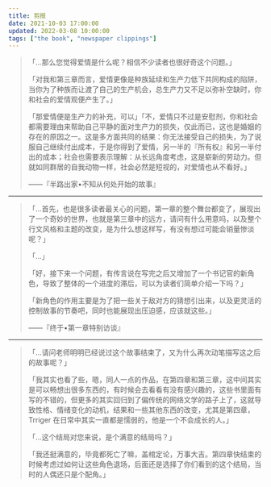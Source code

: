 ```yaml
---
title: 剪报
date: 2021-10-03 17:00:00
updated: 2022-03-08 10:00:00
tags: ["the book", "newspaper clippings"]
---
```


> 「...那么您觉得爱情是什么呢？相信不少读者也很好奇这个问题。」<!--more-->
>
> 「对我和第三章而言，爱情更像是种族延续和生产力低下共同构成的陷阱，当你为了种族而让渡了自己的生产机会，总生产力又不足以弥补空缺时，你和社会的爱情观便产生了。」
>
> 「那爱情便是生产力的补充，可以」「不，爱情只不过是安慰剂，你和社会都需要理由来帮助自己平静的面对生产力的损失，仅此而已，这也是婚姻的存在的原因之一。这是多方面共同的结果：你无法接受自己的损失，为了说服自己继续付出成本，于是你得到了爱情，另一半的『所有权』和另一半付出的成本；社会也需要表示理解：从长远角度考虑，这是崭新的劳动力。但就如同群居的自我动物一样，社会必然是短视的，对爱情也从不看好。」
> 
> ——『半路出家•不知从何处开始的故事』

---

> 「...首先，也是很多读者最关心的问题，第一章的整个舞台都变了，展现出了一个奇妙的世界，也就是第三章中的远方，请问有什么用意吗，以及整个行文风格和主题的改变，是为什么想这样写，有没有想过可能会销量惨淡呢？」
>
> 「...」
>
> 「好，接下来一个问题，有传言说在写完之后又增加了一个书记官的新角色，导致了整体的一个进度的滞后，可以为读者们简单介绍一下吗？」
>
> 「新角色的作用主要是为了把一些关于敌对方的猜想引出来，以及更灵活的控制故事的节奏吧，同时也能展现出压迫感，应该就这些。」
>
> ——『终于•第一章特别访谈』

---

> 「...请问老师明明已经说过这个故事结束了，又为什么再次动笔描写这之后的故事呢？」
>
> 「我其实也看了些，嗯，同人一点的作品，在第四章和第三章，这中间其实是可以畅想出很多东西的，有时候会去看看有没有感兴趣的，这些书里面有写的不错的，但更多的其实回归到了偏传统的网络文学的路子上了，这就导致性格、情绪变化的动机，结果和一些其他东西的改变，尤其是第四章，Trriger 在日常中其实一直都是懦弱的，他是一个不会成长的人。」
>
> 「...这个结局对您来说，是个满意的结局吗？」
>
> 「我还挺满意的，毕竟都死亡了嘛，盖棺定论，万事大吉。第四章快结束的时候考虑过如何让这些角色退场，后面还是选择了你们看到的这个结局，当时的人偶还只是个配角。」